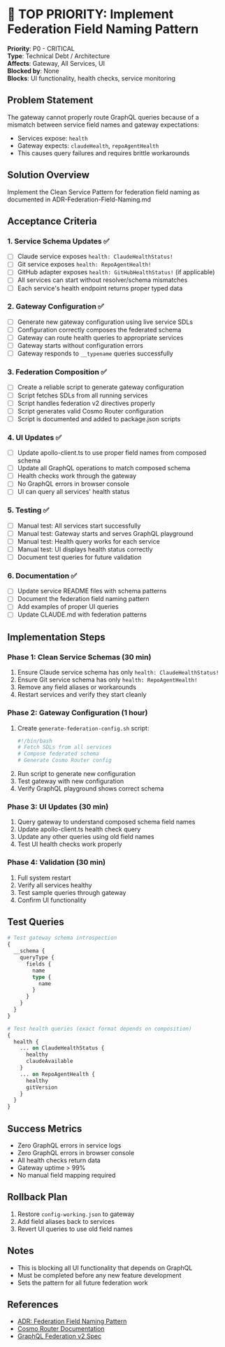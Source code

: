 # 🚨 TOP PRIORITY: Implement Federation Field Naming Pattern

**Priority**: P0 - CRITICAL  
**Type**: Technical Debt / Architecture  
**Affects**: Gateway, All Services, UI  
**Blocked by**: None  
**Blocks**: UI functionality, health checks, service monitoring  

## Problem Statement
The gateway cannot properly route GraphQL queries because of a mismatch between service field names and gateway expectations:
- Services expose: `health`
- Gateway expects: `claudeHealth`, `repoAgentHealth`
- This causes query failures and requires brittle workarounds

## Solution Overview
Implement the Clean Service Pattern for federation field naming as documented in ADR-Federation-Field-Naming.md

## Acceptance Criteria

### 1. Service Schema Updates ✅
- [ ] Claude service exposes `health: ClaudeHealthStatus!`
- [ ] Git service exposes `health: RepoAgentHealth!`
- [ ] GitHub adapter exposes `health: GitHubHealthStatus!` (if applicable)
- [ ] All services can start without resolver/schema mismatches
- [ ] Each service's health endpoint returns proper typed data

### 2. Gateway Configuration ✅
- [ ] Generate new gateway configuration using live service SDLs
- [ ] Configuration correctly composes the federated schema
- [ ] Gateway can route health queries to appropriate services
- [ ] Gateway starts without configuration errors
- [ ] Gateway responds to `__typename` queries successfully

### 3. Federation Composition ✅
- [ ] Create a reliable script to generate gateway configuration
- [ ] Script fetches SDLs from all running services
- [ ] Script handles federation v2 directives properly
- [ ] Script generates valid Cosmo Router configuration
- [ ] Script is documented and added to package.json scripts

### 4. UI Updates ✅
- [ ] Update apollo-client.ts to use proper field names from composed schema
- [ ] Update all GraphQL operations to match composed schema
- [ ] Health checks work through the gateway
- [ ] No GraphQL errors in browser console
- [ ] UI can query all services' health status

### 5. Testing ✅
- [ ] Manual test: All services start successfully
- [ ] Manual test: Gateway starts and serves GraphQL playground
- [ ] Manual test: Health query works for each service
- [ ] Manual test: UI displays health status correctly
- [ ] Document test queries for future validation

### 6. Documentation ✅
- [ ] Update service README files with schema patterns
- [ ] Document the federation field naming pattern
- [ ] Add examples of proper UI queries
- [ ] Update CLAUDE.md with federation patterns

## Implementation Steps

### Phase 1: Clean Service Schemas (30 min)
1. Ensure Claude service schema has only `health: ClaudeHealthStatus!`
2. Ensure Git service schema has only `health: RepoAgentHealth!`
3. Remove any field aliases or workarounds
4. Restart services and verify they start cleanly

### Phase 2: Gateway Configuration (1 hour)
1. Create `generate-federation-config.sh` script:
   ```bash
   #!/bin/bash
   # Fetch SDLs from all services
   # Compose federated schema
   # Generate Cosmo Router config
   ```
2. Run script to generate new configuration
3. Test gateway with new configuration
4. Verify GraphQL playground shows correct schema

### Phase 3: UI Updates (30 min)
1. Query gateway to understand composed schema field names
2. Update apollo-client.ts health check query
3. Update any other queries using old field names
4. Test UI health checks work properly

### Phase 4: Validation (30 min)
1. Full system restart
2. Verify all services healthy
3. Test sample queries through gateway
4. Confirm UI functionality

## Test Queries

```graphql
# Test gateway schema introspection
{
  __schema {
    queryType {
      fields {
        name
        type {
          name
        }
      }
    }
  }
}

# Test health queries (exact format depends on composition)
{
  health {
    ... on ClaudeHealthStatus {
      healthy
      claudeAvailable
    }
    ... on RepoAgentHealth {
      healthy
      gitVersion
    }
  }
}
```

## Success Metrics
- Zero GraphQL errors in service logs
- Zero GraphQL errors in browser console
- All health checks return data
- Gateway uptime > 99%
- No manual field mapping required

## Rollback Plan
1. Restore `config-working.json` to gateway
2. Add field aliases back to services
3. Revert UI queries to use old field names

## Notes
- This is blocking all UI functionality that depends on GraphQL
- Must be completed before any new feature development
- Sets the pattern for all future federation work

## References
- [ADR: Federation Field Naming Pattern](./ADR-Federation-Field-Naming.md)
- [Cosmo Router Documentation](https://cosmo-docs.wundergraph.com/router)
- [GraphQL Federation v2 Spec](https://www.apollographql.com/docs/federation/)